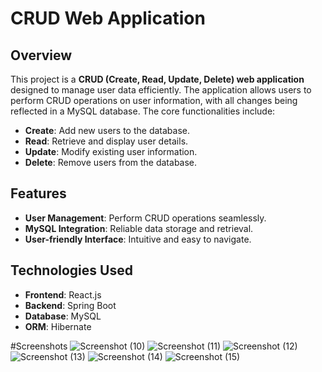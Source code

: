 # **CRUD Web Application**

## Overview

This project is a **CRUD (Create, Read, Update, Delete) web application** designed to manage user data efficiently. The application allows users to perform CRUD operations on user information, with all changes being reflected in a MySQL database. The core functionalities include:

- **Create**: Add new users to the database.
- **Read**: Retrieve and display user details.
- **Update**: Modify existing user information.
- **Delete**: Remove users from the database.

## Features

- **User Management**: Perform CRUD operations seamlessly.
- **MySQL Integration**: Reliable data storage and retrieval.
- **User-friendly Interface**: Intuitive and easy to navigate.

## Technologies Used

- **Frontend**: React.js
- **Backend**:  Spring Boot
- **Database**: MySQL
- **ORM**: Hibernate


#Screenshots
![Screenshot (10)](https://github.com/anukulsahu/User-Registration/assets/133359748/b2c09737-3bc0-49e6-8544-ed8150d198ea)
![Screenshot (11)](https://github.com/anukulsahu/User-Registration/assets/133359748/057f662a-7d3f-47f5-aaf5-80d510202754)
![Screenshot (12)](https://github.com/anukulsahu/User-Registration/assets/133359748/8b164a13-b9d0-4295-87de-895f7ccf80bb)
![Screenshot (13)](https://github.com/anukulsahu/User-Registration/assets/133359748/f1139dd8-8382-416c-9f87-fb20799a7c7b)
![Screenshot (14)](https://github.com/anukulsahu/User-Registration/assets/133359748/8905d4f9-5efb-42d5-af3b-9e5992fade13)
![Screenshot (15)](https://github.com/anukulsahu/User-Registration/assets/133359748/8c8028df-c512-455c-86c4-77fcebbf7ff2)
